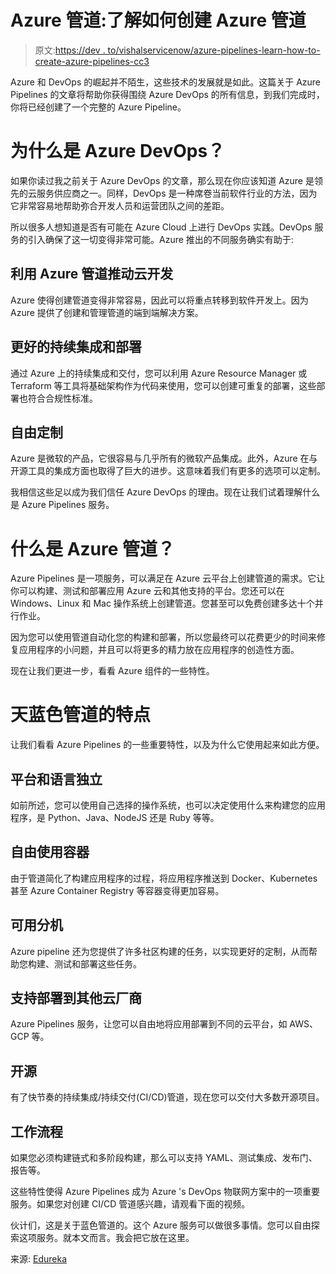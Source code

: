 # Azure 管道:了解如何创建 Azure 管道

> 原文:[https://dev . to/vishalservicenow/azure-pipelines-learn-how-to-create-azure-pipelines-cc3](https://dev.to/vishalservicenow/azure-pipelines-learn-how-to-create-azure-pipelines-cc3)

Azure 和 DevOps 的崛起并不陌生，这些技术的发展就是如此。这篇关于 Azure Pipelines 的文章将帮助你获得围绕 Azure DevOps 的所有信息，到我们完成时，你将已经创建了一个完整的 Azure Pipeline。

# [](#why-is-azure-devops)为什么是 Azure DevOps？

如果你读过我之前关于 Azure DevOps 的文章，那么现在你应该知道 Azure 是领先的云服务供应商之一。同样，DevOps 是一种席卷当前软件行业的方法，因为它非常容易地帮助弥合开发人员和运营团队之间的差距。

所以很多人想知道是否有可能在 Azure Cloud 上进行 DevOps 实践。DevOps 服务的引入确保了这一切变得非常可能。Azure 推出的不同服务确实有助于:

## [](#boost-cloud-development-with-azure-pipelines)利用 Azure 管道推动云开发

Azure 使得创建管道变得非常容易，因此可以将重点转移到软件开发上。因为 Azure 提供了创建和管理管道的端到端解决方案。

## [](#better-continuous-integration-and-deployment)更好的持续集成和部署

通过 Azure 上的持续集成和交付，您可以利用 Azure Resource Manager 或 Terraform 等工具将基础架构作为代码来使用，您可以创建可重复的部署，这些部署也符合合规性标准。

## [](#liberty-to-customize)自由定制

Azure 是微软的产品，它很容易与几乎所有的微软产品集成。此外，Azure 在与开源工具的集成方面也取得了巨大的进步。这意味着我们有更多的选项可以定制。

我相信这些足以成为我们信任 Azure DevOps 的理由。现在让我们试着理解什么是 Azure Pipelines 服务。

# [](#what-is-azure-pipelines)什么是 Azure 管道？

Azure Pipelines 是一项服务，可以满足在 Azure 云平台上创建管道的需求。它让你可以构建、测试和部署应用 Azure 云和其他支持的平台。您还可以在 Windows、Linux 和 Mac 操作系统上创建管道。您甚至可以免费创建多达十个并行作业。

因为您可以使用管道自动化您的构建和部署，所以您最终可以花费更少的时间来修复应用程序的小问题，并且可以将更多的精力放在应用程序的创造性方面。

现在让我们更进一步，看看 Azure 组件的一些特性。

# [](#features-of-azure-pipelines)天蓝色管道的特点

让我们看看 Azure Pipelines 的一些重要特性，以及为什么它使用起来如此方便。

## [](#platform-and-language-independent)平台和语言独立

如前所述，您可以使用自己选择的操作系统，也可以决定使用什么来构建您的应用程序，是 Python、Java、NodeJS 还是 Ruby 等等。

## [](#freedom-to-work-with-containers)自由使用容器

由于管道简化了构建应用程序的过程，将应用程序推送到 Docker、Kubernetes 甚至 Azure Container Registry 等容器变得更加容易。

## [](#available-extenions)可用分机

Azure pipeline 还为您提供了许多社区构建的任务，以实现更好的定制，从而帮助您构建、测试和部署这些任务。

## [](#supports-deployment-to-other-cloud-vendors)支持部署到其他云厂商

Azure Pipelines 服务，让您可以自由地将应用部署到不同的云平台，如 AWS、GCP 等。

## [](#open-source)开源

有了快节奏的持续集成/持续交付(CI/CD)管道，现在您可以交付大多数开源项目。

## [](#workflows)工作流程

如果您必须构建链式和多阶段构建，那么可以支持 YAML、测试集成、发布门、报告等。

这些特性使得 Azure Pipelines 成为 Azure 's DevOps 物联网方案中的一项重要服务。如果您对创建 CI/CD 管道感兴趣，请观看下面的视频。

伙计们，这是关于蓝色管道的。这个 Azure 服务可以做很多事情。您可以自由探索这项服务。就本文而言。我会把它放在这里。

来源: [Edureka](https://www.edureka.co/blog/azure-pipelines/)